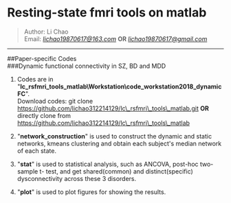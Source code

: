 # Resting-state fmri tools on matlab
> Author: Li Chao  
> Email: *lichao19870617@163.com* **OR** *lichao19870617@gmail.com*  
***
##Paper-specific Codes  
###Dynamic functional connectivity in SZ, BD and MDD  
1. Codes are in "**lc\_rsfmri\_tools\_matlab\\Workstation\\code\_workstation2018\_dynamicFC**".   
Download codes: git clone https://github.com/lichao312214129/lc\_rsfmri\_tools\_matlab.git **OR** directly clone from https://github.com/lichao312214129/lc\_rsfmri\_tools\_matlab

2. "**network\_construction**" is used to construct the dynamic and static networks, kmeans clustering and obtain each subject's median network of each state.

3. "**stat**" is used to statistical analysis, such as ANCOVA, post-hoc two-sample t- test, and get shared(common) and distinct(specific) dysconnectivity across these 3 disorders.

4. "**plot**" is used to plot figures for showing the results.
